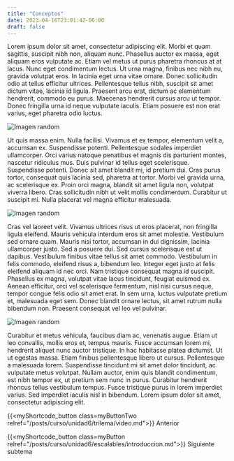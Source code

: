 ```yaml
---
title: "Conceptos"
date: 2023-04-16T23:01:42-06:00
draft: false
---
```


Lorem ipsum dolor sit amet, consectetur adipiscing elit. Morbi et quam sagittis, suscipit nibh non, aliquam nunc. Phasellus auctor ex massa, eget aliquam eros vulputate ac. Etiam vel metus ut purus pharetra rhoncus at at lacus. Nunc eget condimentum lectus. Ut urna magna, finibus nec nibh eu, gravida volutpat eros. In lacinia eget urna vitae ornare. Donec sollicitudin odio at tellus efficitur ultrices. Pellentesque tellus nibh, suscipit sit amet dictum vitae, lacinia id ligula. Praesent arcu erat, dictum ac elementum hendrerit, commodo eu purus. Maecenas hendrerit cursus arcu ut tempor. Donec fringilla urna id neque vulputate iaculis. Etiam posuere est non erat varius, eget pharetra odio luctus.

![Imagen random](/posts/img/imagen1.png#center)

Ut quis massa enim. Nulla facilisi. Vivamus et ex tempor, elementum velit a, accumsan ex. Suspendisse potenti. Pellentesque sodales imperdiet ullamcorper. Orci varius natoque penatibus et magnis dis parturient montes, nascetur ridiculus mus. Duis pulvinar id tellus eget scelerisque. Suspendisse potenti. Donec sit amet blandit mi, id pretium dui. Cras purus tortor, consequat quis lacinia sed, pharetra at tortor. Morbi vel gravida urna, ac scelerisque ex. Proin orci magna, blandit sit amet ligula non, volutpat viverra libero. Cras sollicitudin nibh ut velit mollis condimentum. Curabitur ut suscipit mi. Nulla placerat vel magna efficitur malesuada.

![Imagen random](/posts/img/imagen2.jpg#center)

Cras vel laoreet velit. Vivamus ultrices risus ut eros placerat, non fringilla ligula eleifend. Mauris vehicula interdum eros sit amet molestie. Vestibulum sed ornare quam. Mauris nisi tortor, accumsan in dui dignissim, lacinia ullamcorper justo. Sed a posuere dui. Sed cursus scelerisque est ut dapibus. Vestibulum finibus vitae tellus sit amet commodo. Vestibulum in felis commodo, eleifend risus a, bibendum leo. Integer eget justo at felis eleifend aliquam id nec orci. Nam tristique consequat magna id suscipit. Phasellus ex magna, volutpat vitae lacus tincidunt, feugiat euismod ex. Aenean efficitur, orci vel scelerisque fermentum, nisl nisi cursus neque, tempor congue felis odio sit amet erat. In sem urna, luctus vulputate pretium et, malesuada eget sem. Donec blandit ornare lectus, sit amet rutrum nulla bibendum non. Praesent consequat vel leo vel pulvinar.

![Imagen random](/posts/img/imagen3.png#center)

Curabitur et metus vehicula, faucibus diam ac, venenatis augue. Etiam ut leo convallis, mollis eros et, tempus mauris. Fusce accumsan lorem mi, hendrerit aliquet nunc auctor tristique. In hac habitasse platea dictumst. Ut ut egestas massa. Etiam finibus pellentesque libero ut cursus. Pellentesque a malesuada lorem. Suspendisse tincidunt mi sit amet dolor tincidunt, ac vulputate metus volutpat. Nullam auctor, enim quis blandit condimentum, est nibh tempor ex, ut pretium sem nunc in purus. Curabitur hendrerit rhoncus tellus vestibulum tempus. Fusce tristique purus in lorem imperdiet varius. Sed imperdiet iaculis nisl in bibendum. Lorem ipsum dolor sit amet, consectetur adipiscing elit.

{{<myShortcode_button class=myButtonTwo relref="/posts/curso/unidad6/trilema/video.md">}} Anterior

{{<myShortcode_button class=myButton relref="/posts/curso/unidad6/escalables/introduccion.md">}} Siguiente subtema